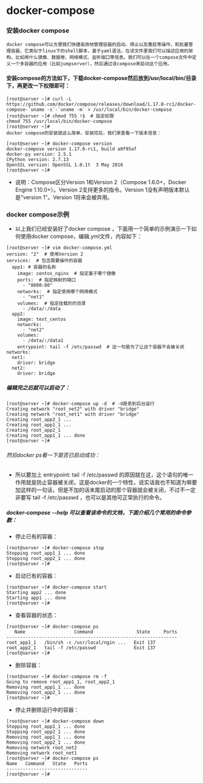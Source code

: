 # docker-compose
### 安装docker compose
```
docker compose可以方便我们快捷高效地管理容器的启动、停止以及重启等操作，和批量管理容器，它类似于linux下的shell脚本，基于yaml语法，在该文件里我们可以描述应用的架构，比如用什么镜像、数据卷、网络模式、监听端口等信息。我们可以在一个compose文件中定义一个多容器的应用（比如jumpserver），然后通过该compose来启动这个应用。
```

#### 安装compose的方法如下，下载docker-compose然后放到/usr/local/bin/目录下，再更改一下权限即可：
```
[root@server ~]# curl -L https://github.com/docker/compose/releases/download/1.17.0-rc1/docker-compose-`uname -s`-`uname -m` > /usr/local/bin/docker-compose
[root@server ~]# chmod 755 !$  # 指定权限
chmod 755 /usr/local/bin/docker-compose
[root@server ~]# 
docker compose的安装就这么简单，安装完后，我们来查看一下版本信息：

[root@server ~]# docker-compose version
docker-compose version 1.17.0-rc1, build a0f95af
docker-py version: 2.5.1
CPython version: 2.7.13
OpenSSL version: OpenSSL 1.0.1t  3 May 2016
[root@server ~]# 
```

- 说明：Compose区分Version 1和Version 2（Compose 1.6.0+，Docker Engine 1.10.0+）。Version 2支持更多的指令。Version 1没有声明版本默认是"version 1"。Version 1将来会被弃用。

### docker compose示例
- 以上我们已经安装好了docker compose ，下面用一个简单的示例演示一下如何使用docker compose，编辑.yml文件，内容如下：
```
[root@server ~]# vim docker-compose.yml
version: "2"  # 使用Version 2
services:  # 包含需要操作的容器
  app1: # 容器的名称
    image: centos_nginx  # 指定基于哪个镜像
    ports:  # 指定映射的端口
      - "8080:80"
    networks:  # 指定使用哪个网络模式
      - "net1"
    volumes:  # 指定挂载的的目录
      - /data/:/data
  app2:
    image: test_centos
    networks:
      - "net2"
    volumes:
      - /data/:/data1
    entrypoint: tail -f /etc/passwd  # 这一句是为了让这个容器不会被关闭
networks:
  net1:
    driver: bridge
  net2:
    driver: bridge
```

##### 编辑完之后就可以启动了：
```
[root@server ~]# docker-compose up -d  # -d是丢到后台运行
Creating network "root_net2" with driver "bridge"
Creating network "root_net1" with driver "bridge"
Creating root_app2_1 ... 
Creating root_app1_1 ... 
Creating root_app2_1
Creating root_app1_1 ... done
[root@server ~]#
```

###### 然后docker ps看一下是否已启动成功：

- 所以要加上 entrypoint: tail -f /etc/passwd 的原因就在这，这个语句的唯一作用就是防止容器被关闭，这是docker的一个特性，说实话我也不知道为嘛要加这样的一句话，但是不加的话末尾启动的那个容器就会被关闭，不过不一定非要写 tail -f /etc/passwd ，也可以是其他可正常执行的命令。

##### docker-compose --help 可以查看该命令的文档，下面介绍几个常用的命令参数：

- 停止已有的容器：
```
[root@server ~]# docker-compose stop
Stopping root_app1_1 ... done
Stopping root_app2_1 ... done
[root@server ~]#
```

- 启动已有的容器：
```
[root@server ~]# docker-compose start
Starting app2 ... done
Starting app1 ... done
[root@server ~]#
```

- 查看容器的状态：
```
[root@server ~]# docker-compose ps
   Name                  Command                State     Ports
---------------------------------------------------------------
root_app1_1   /bin/sh -c /usr/local/ngin ...   Exit 137        
root_app2_1   tail -f /etc/passwd              Exit 137        
[root@server ~]#
```

- 删除容器：
```
[root@server ~]# docker-compose rm -f
Going to remove root_app1_1, root_app2_1
Removing root_app1_1 ... done
Removing root_app2_1 ... done
[root@server ~]# 
```

- 停止并删除运行中的容器：
```
[root@server ~]# docker-compose down
Stopping root_app1_1 ... done
Stopping root_app2_1 ... done
Removing root_app1_1 ... done
Removing root_app2_1 ... done
Removing network root_net2
Removing network root_net1
[root@server ~]# docker-compose ps
Name   Command   State   Ports
------------------------------
[root@server ~]#
```